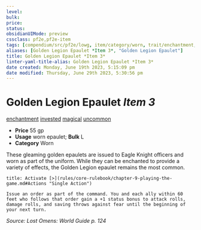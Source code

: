 ```yaml
---
level:
bulk:
price:
status:
obsidianUIMode: preview
cssclass: pf2e,pf2e-item
tags: [compendium/src/pf2e/lowg, item/category/worn, trait/enchantment, trait/invested, trait/magical, trait/uncommon]
aliases: [Golden Legion Epaulet *Item 3*, "Golden Legion Epaulet"]
title: Golden Legion Epaulet *Item 3*
linter-yaml-title-alias: Golden Legion Epaulet *Item 3*
date created: Monday, June 19th 2023, 5:15:09 pm
date modified: Thursday, June 29th 2023, 5:30:56 pm
---
```


# Golden Legion Epaulet *Item 3*

[enchantment](rules/traits/enchantment.md) [invested](rules/traits/invested.md) [magical](rules/traits/magical.md) [uncommon](rules/traits/uncommon.md)  

- **Price** 55 gp
- **Usage** worn epaulet; **Bulk** L
- **Category** Worn

These gleaming golden epaulets are issued to Eagle Knight officers and worn as part of the uniform. While they can be enchanted to provide a variety of effects, the Golden Legion epaulet remains the most common.

```ad-embed-ability
title: Activate [>](rules/core-rulebook/chapter-9-playing-the-game.md#Actions "Single Action")

Issue an order as part of the command. You and each ally within 60 feet who follows that order gain a +1 status bonus to attack rolls, damage rolls, and saving throws against fear until the beginning of your next turn.
```

*Source: Lost Omens: World Guide p. 124*
